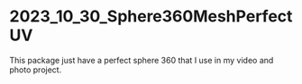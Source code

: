 # 2023_10_30_Sphere360MeshPerfectUV
This package just have a perfect sphere 360 that I use in my video and photo project.
